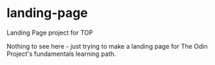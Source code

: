 # landing-page
Landing Page project for TOP

Nothing to see here - just trying to make a landing page for The Odin Project's fundamentals learning path.

